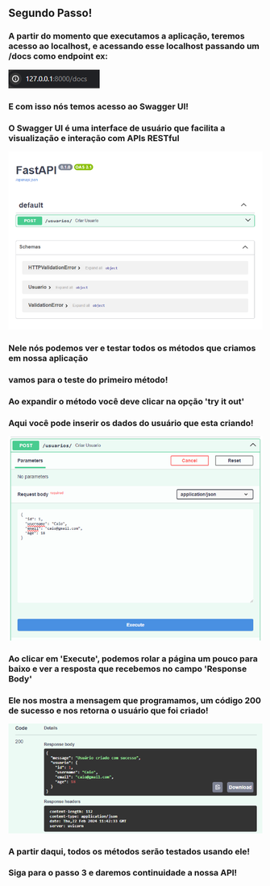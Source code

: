 ## Segundo Passo!

### A partir do momento que executamos a aplicação, teremos acesso ao localhost, e acessando esse localhost passando um /docs como endpoint ex:

<img src="../img/exemploEndPoint.png">

### E com isso nós temos acesso ao Swagger UI!
### O Swagger UI é uma interface de usuário que facilita a visualização e interação com APIs RESTful

<img src="../img/swagger.png">

### Nele nós podemos ver e testar todos os métodos que criamos em nossa aplicação

### vamos para o teste do primeiro método!
### Ao expandir o método você deve clicar na opção 'try it out'
### Aqui você pode inserir os dados do usuário que esta criando!

<img src="../img/post.png">

### Ao clicar em 'Execute', podemos rolar a página um pouco para baixo e ver a resposta que recebemos no campo 'Response Body'
### Ele nos mostra a mensagem que programamos, um código 200 de sucesso e nos retorna o usuário que foi criado!

<img src="../img/response.png">


### A partir daqui, todos os métodos serão testados usando ele!

### Siga para o passo 3 e daremos continuidade a nossa API!
